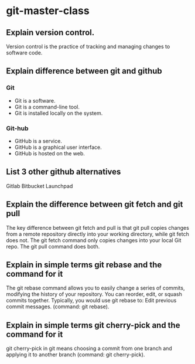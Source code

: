 # git-master-class

## Explain version control.

Version control is the practice of tracking and managing changes to software code.

## Explain difference between git and github

### Git

- Git is a software.
- Git is a command-line tool.
- Git is installed locally on the system.

### Git-hub

- GitHub is a service.
- GitHub is a graphical user interface.
- GitHub is hosted on the web.

## List 3 other github alternatives

Gitlab
Bitbucket
Launchpad

## Explain the difference between git fetch and git pull

The key difference between git fetch and pull is that git pull copies changes from a remote repository directly into your working directory, while git fetch does not. The git fetch command only copies changes into your local Git repo. The git pull command does both.

## Explain in simple terms git rebase and the command for it

The git rebase command allows you to easily change a series of commits, modifying the history of your repository. You can reorder, edit, or squash commits together. Typically, you would use git rebase to: Edit previous commit messages. (command: git rebase).

## Explain in simple terms git cherry-pick and the command for it

git cherry-pick in git means choosing a commit from one branch and applying it to another branch (command: git cherry-pick).
